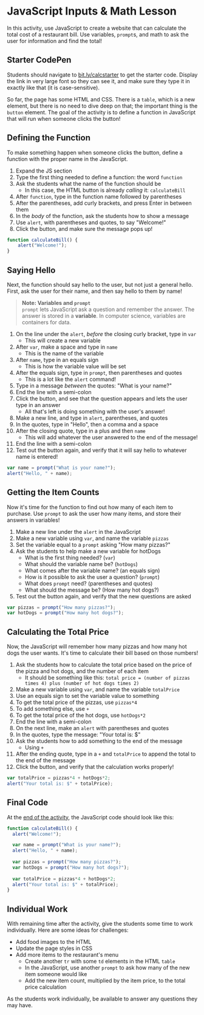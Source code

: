 # JavaScript Inputs & Math Lesson
In this activity, use JavaScript to create a website that can calculate the total cost of a restaurant bill. Use variables, `prompt`s, and math to ask the user for information and find the total!

## Starter CodePen
Students should navigate to [bit.ly/calcstarter](https://codepen.io/jmaxwell/pen/QWygJeW?editors=1010) to get the starter code. Display the link in very large font so they can see it, and make sure they type it in exactly like that (it is case-sensitive).

So far, the page has some HTML and CSS. There is a `table`, which is a new element, but there is no need to dive deep on that; the important thing is the `button` element. The goal of the activity is to define a function in JavaScript that will run when someone clicks the button!

## Defining the Function
To make something happen when someone clicks the button, define a function with the proper name in the JavaScript.

1. Expand the JS section
1. Type the first thing needed to define a function: the word `function`
1. Ask the students what the name of the function should be
    - In this case, the HTML button is already _calling_ it: `calculateBill`
1. After `function`, type in the function name followed by parentheses
1. After the parentheses, add curly brackets, and press Enter in between them
1. In the _body_ of the function, ask the students how to show a message
1. Use `alert`, with parentheses and quotes, to say "Welcome!"
1. Click the button, and make sure the message pops up!

```js
function calculateBill() {
    alert("Welcome!");
}
```

## Saying Hello
Next, the function should say hello to the user, but not just a general hello. First, ask the user for their name, and then say hello to them by name!

> **Note: Variables and `prompt`**  
> `prompt` lets JavaScript ask a question and remember the answer. The answer is stored in a **variable**. In computer science, variables are containers for data.

1. On the line under the `alert`, _before_ the closing curly bracket, type in `var`
    - This will create a new variable
1. After `var`, make a space and type in `name`
    - This is the name of the variable
1. After `name`, type in an equals sign
    - This is how the variable value will be set
1. After the equals sign, type in `prompt`, then parentheses and quotes
    - This is a lot like the `alert` command!
1. Type in a message _between_ the quotes: "What is your name?"
1. End the line with a semi-colon
1. Click the button, and see that the question appears and lets the user type in an answer
    - All that's left is doing something with the user's answer!
1. Make a new line, and type in `alert`, parentheses, and quotes
1. In the quotes, type in "Hello", then a comma and a space
1. After the closing quote, type in a plus and then `name`
    - This will add whatever the user answered to the end of the message!
1. End the line with a semi-colon
1. Test out the button again, and verify that it will say hello to whatever name is entered!

```js
var name = prompt("What is your name?");
alert("Hello, " + name);
```

## Getting the Item Counts
Now it's time for the function to find out how many of each item to purchase. Use `prompt` to ask the user how many items, and store their answers in variables!

1. Make a new line under the `alert` in the JavaScript
1. Make a new variable using `var`, and name the variable `pizzas`
1. Set the variable equal to a `prompt` asking "How many pizzas?"
1. Ask the students to help make a new variable for hotDogs
    - What is the first thing needed? (`var`)
    - What should the variable name be? (`hotDogs`)
    - What comes after the variable name? (an equals sign)
    - How is it possible to ask the user a question? (`prompt`)
    - What does `prompt` need? (parentheses and quotes)
    - What should the message be? (How many hot dogs?)
1. Test out the button again, and verify that the new questions are asked

```js
var pizzas = prompt("How many pizzas?");
var hotDogs = prompt("How many hot dogs?");
```

## Calculating the Total Price
Now, the JavaScript will remember how many pizzas and how many hot dogs the user wants. It's time to calculate their bill based on those numbers!

1. Ask the students how to calculate the total price based on the price of the pizza and hot dogs, and the number of each item
    - It should be something like this: `total price = (number of pizzas times 4) plus (number of hot dogs times 2)`
1. Make a new variable using `var`, and name the variable `totalPrice`
1. Use an equals sign to set the variable value to something
1. To get the total price of the pizzas, use `pizzas*4`
1. To add something else, use `+`
1. To get the total price of the hot dogs, use `hotDogs*2`
1. End the line with a semi-colon
1. On the next line, make an `alert` with parentheses and quotes
1. In the quotes, type the message: "Your total is: $"
1. Ask the students how to add something to the end of the message
    - Using `+`
1. After the ending quote, type in a `+` and `totalPrice` to append the total to the end of the message
1. Click the button, and verify that the calculation works properly!

```js
var totalPrice = pizzas*4 + hotDogs*2;
alert("Your total is: $" + totalPrice);
```

## Final Code
At the [end of the activity](https://codepen.io/jmaxwell/pen/yLeXJbB), the JavaScript code should look like this:

```js
function calculateBill() {
  alert("Welcome!");

  var name = prompt("What is your name?");
  alert("Hello, " + name);
  
  var pizzas = prompt("How many pizzas?");
  var hotDogs = prompt("How many hot dogs?");
  
  var totalPrice = pizzas*4 + hotDogs*2;
  alert("Your total is: $" + totalPrice);
}
```

## Individual Work
With remaining time after the activity, give the students some time to work individually. Here are some ideas for challenges:

- Add food images to the HTML
- Update the page styles in CSS
- Add more items to the restaurant's menu
    - Create another `tr` with some `td` elements in the HTML `table`
    - In the JavaScript, use another `prompt` to ask how many of the new item someone would like
    - Add the new item count, multiplied by the item price, to the total price calculation

As the students work individually, be available to answer any questions they may have.